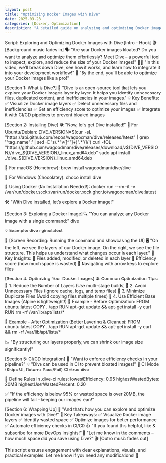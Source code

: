 ```yaml
---
layout: post
title: "Optimizing Docker Images with Dive"
date: 2025-03-23
categories: [Docker, Optimization]
description: "A detailed guide on analyzing and optimizing Docker images using Dive."
---
```


Script: Exploring and Optimizing Docker Images with Dive
[Intro - Hook]
🎬 [Background music fades in]
 🗣️ "Are your Docker images bloated? Do you want to analyze and optimize them effortlessly? Meet Dive – a powerful tool to inspect, explore, and reduce the size of your Docker images!"
👨‍💻 "In this video, we’ll break down Dive, see how it works, and learn how to integrate it into your development workflow!"
 📌 "By the end, you'll be able to optimize your Docker images like a pro!"

[Section 1: What is Dive?]
📢 "Dive is an open-source tool that lets you explore your Docker images layer by layer. It helps you identify unnecessary files, duplicated content, and inefficiencies in your images."
💡 Key Benefits:
 ✅ Visualize Docker image layers
 ✅ Detect unnecessary files and inefficiencies
 ✅ Get an efficiency score to optimize your images
 ✅ Integrate it with CI/CD pipelines to prevent bloated images

[Section 2: Installing Dive]
🛠️ "Now, let’s get Dive installed!"
🔹 For Ubuntu/Debian:
DIVE_VERSION=$(curl -sL "https://api.github.com/repos/wagoodman/dive/releases/latest" | grep '"tag_name":' | sed -E 's/.*"v([^"]+)".*/\1/')
curl -fOL "https://github.com/wagoodman/dive/releases/download/v${DIVE_VERSION}/dive_${DIVE_VERSION}_linux_amd64.deb"
sudo apt install ./dive_${DIVE_VERSION}_linux_amd64.deb

🔹 For macOS (Homebrew):
brew install wagoodman/dive/dive

🔹 For Windows (Chocolatey):
choco install dive

🔹 Using Docker (No Installation Needed!):
docker run --rm -it -v /var/run/docker.sock:/var/run/docker.sock ghcr.io/wagoodman/dive:latest

🛠️ "With Dive installed, let’s explore a Docker image!"

[Section 3: Exploring a Docker Image]
🔍 "You can analyze any Docker image with a single command:"
dive <your-image-tag>

💡 Example:
dive nginx:latest

🎥 [Screen Recording: Running the command and showcasing the UI]
🖥️ "On the left, we see the layers of our Docker image. On the right, we see the file structure. This helps us understand what changes occur in each layer."
👀 Key Insights:
 📌 Files added, modified, or deleted in each layer
 📌 Efficiency score (how much space is wasted)
 📌 Navigating with arrow keys to explore files

[Section 4: Optimizing Your Docker Images]
🛠️ Common Optimization Tips:
 🚀 1. Reduce the Number of Layers (Use multi-stage builds)
 🚀 2. Avoid Unnecessary Files (Ignore cache, logs, and temp files)
 🚀 3. Minimize Duplicate Files (Avoid copying files multiple times)
 🚀 4. Use Efficient Base Images (Alpine is lightweight!)
📌 Example - Before Optimization:
FROM ubuntu:latest
COPY . /app
RUN apt-get update && apt-get install -y curl
RUN rm -rf /var/lib/apt/lists/*

📌 Example - After Optimization (Better Layering & Cleanup):
FROM ubuntu:latest
COPY . /app
RUN apt-get update && apt-get install -y curl \
  && rm -rf /var/lib/apt/lists/*

📉 "By structuring our layers properly, we can shrink our image size significantly!"

[Section 5: CI/CD Integration]
🔗 "Want to enforce efficiency checks in your pipeline?"
 💡 "Dive can be used in CI to prevent bloated images!"
🔹 CI Mode (Skips UI, Returns Pass/Fail)
CI=true dive <your-image>

🔹 Define Rules in .dive-ci
rules:
  lowestEfficiency: 0.95
  highestWastedBytes: 20MB
  highestUserWastedPercent: 0.20

✅ "If the efficiency is below 95% or wasted space is over 20MB, the pipeline will fail – keeping our images lean!"

[Section 6: Wrapping Up]
🎯 "And that’s how you can explore and optimize Docker images with Dive!"
📌 Key Takeaways:
 ✅ Visualize Docker image layers
 ✅ Identify wasted space
 ✅ Optimize images for better performance
 ✅ Automate efficiency checks in CI/CD
👍 "If you found this helpful, like & subscribe for more DevOps insights!"
 📢 "Let me know in the comments – how much space did you save using Dive?"
🎬 [Outro music fades out]

This script ensures engagement with clear explanations, visuals, and practical examples. Let me know if you need any modifications! 🚀
